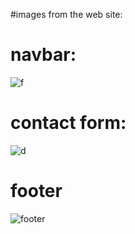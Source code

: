 #images from the web site:

# navbar:

![f](https://github.com/MEKKAOUIABDESSAMAD/online-school-management/assets/110626317/8fc295ee-6fb8-4be9-9471-1b69db828ae9)

# contact form:

![d](https://github.com/MEKKAOUIABDESSAMAD/online-school-management/assets/110626317/43caa84b-a010-4b7d-96de-9bea0761f64c)

# footer

![footer](https://github.com/MEKKAOUIABDESSAMAD/online-school-management/assets/110626317/4d81c7c9-b617-45f5-8a35-2c54f4d170b2)
